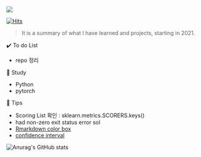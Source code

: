 <img src="https://capsule-render.vercel.app/api?type=wave&color=auto&height=200&section=header&text=Hi%20there!&fontSize=90" />           
 
[![Hits](https://hits.seeyoufarm.com/api/count/incr/badge.svg?url=https%3A%2F%2Fgithub.com%2Fpinkocto&count_bg=%23DF00AA&title_bg=%23555555&icon=github.svg&icon_color=%23E7E7E7&title=hits&edge_flat=false)](https://hits.seeyoufarm.com)     
    
   
  
> It is a summary of what I have learned and projects, starting in 2021.<br>    

✔️ To do List
- repo 정리

🌻 Study <br>
- Python
- pytorch

🔅 Tips <br>
- Scoring List 확인 : sklearn.metrics.SCORERS.keys()  
- had non-zero exit status error sol
- [Rmarkdown color box](https://stackoverflow.com/questions/25654845/how-can-i-create-a-text-box-for-a-note-in-markdown) <br>
- [confidence interval](https://rfriend.tistory.com/114) 

![Anurag's GitHub stats](https://github-readme-stats.vercel.app/api?username=pinkocto&show_icons=true&theme=radical)       
 
 

